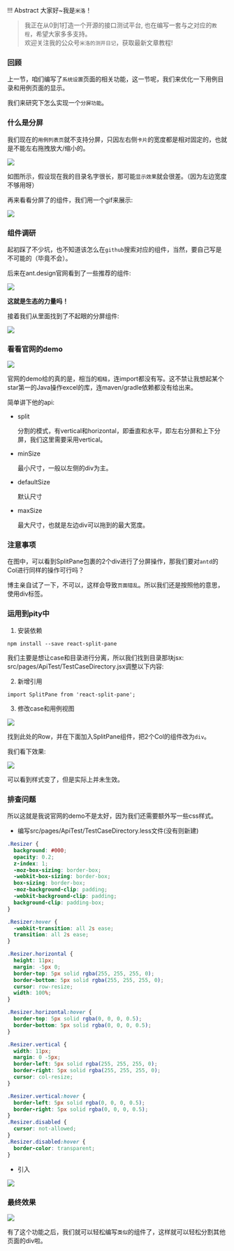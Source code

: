 !!! Abstract 大家好~我是`米洛`！<br/>
> 我正在从0到1打造一个开源的接口测试平台, 也在编写一套与之对应的`教程`，希望大家多多支持。<br/>
> 欢迎关注我的公众号`米洛的测开日记`，获取最新文章教程! 

### 回顾

  上一节，咱们编写了`系统设置`页面的相关功能，这一节呢，我们来优化一下用例目录和用例页面的显示。
  
  我们来研究下怎么实现一个`分屏功能`。
  
### 什么是分屏

  我们现在的`用例列表页`就不支持分屏，只因左右侧`卡片`的宽度都是相对固定的，也就是不能左右拖拽放大/缩小的。
  
![](https://static.pity.fun/picture/2022-1-23/1642912473432-image.png)

  如图所示，假设现在我的目录名字很长，那可能`显示效果`就会很差。（因为左边宽度不够用呀）
  
  再来看看分屏了的组件，我们用一个gif来展示:
  
![](https://static.pity.fun/picture/2022-1-23/1642913857667-gif3.gif)

### 组件调研

  起初踩了不少坑，也不知道该怎么在`github`搜索对应的组件，当然，要自己写是不可能的（毕竟不会）。
  
  后来在ant.design官网看到了一些推荐的组件:
  
![](https://static.pity.fun/picture/2022-1-23/1642913948880-image.png)

  **这就是生态的力量吗！**
  
  接着我们从里面找到了不起眼的分屏组件:
  
![](https://static.pity.fun/picture/2022-1-23/1642913980675-image.png)

### 看看官网的demo

![](https://static.pity.fun/picture/2022-1-23/1642914016463-image.png)

  官网的demo给的真的是，相当的`粗糙`，连import都没有写。这不禁让我想起某个star第一的Java操作excel的库，连maven/gradle依赖都没有给出来。
  
  简单讲下他的api:
  
- split

  分割的模式，有vertical和horizontal，即垂直和水平，即左右分屏和上下分屏，我们这里需要采用vertical。
  
- minSize

  最小尺寸，一般以左侧的div为主。
  
- defaultSize

  默认尺寸
  
- maxSize
  
  最大尺寸，也就是左边div可以拖到的最大宽度。
  
### 注意事项

  在图中，可以看到SplitPane包裹的2个div进行了分屏操作，那我们要对`antd`的Col进行同样的操作可行吗？
  
  博主亲自试了一下，不可以，这样会导致`页面错乱`。所以我们还是按照他的意思，使用div标签。
  
### 运用到pity中

1. 安装依赖

```shell
npm install --save react-split-pane
```

  我们主要是想让case和目录进行分离，所以我们找到目录那块jsx: src/pages/ApiTest/TestCaseDirectory.jsx调整以下内容:

2. 新增引用

```
import SplitPane from 'react-split-pane';

```

3. 修改case和用例视图


![](https://static.pity.fun/picture/2022-1-23/1642916657637-image.png)


  找到此处的Row，并在下面加入SplitPane组件，把2个Col的组件改为`div`。
  
  我们看下效果:
  
![](https://static.pity.fun/picture/2022-1-23/1642916738716-image.png)

  可以看到样式变了，但是实际上并未生效。
  
### 排查问题

  所以这就是我说官网的demo不是太好，因为我们还需要额外写一些css样式。
  
- 编写src/pages/ApiTest/TestCaseDirectory.less文件(没有则新建)

```css
.Resizer {
  background: #000;
  opacity: 0.2;
  z-index: 1;
  -moz-box-sizing: border-box;
  -webkit-box-sizing: border-box;
  box-sizing: border-box;
  -moz-background-clip: padding;
  -webkit-background-clip: padding;
  background-clip: padding-box;
}

.Resizer:hover {
  -webkit-transition: all 2s ease;
  transition: all 2s ease;
}

.Resizer.horizontal {
  height: 11px;
  margin: -5px 0;
  border-top: 5px solid rgba(255, 255, 255, 0);
  border-bottom: 5px solid rgba(255, 255, 255, 0);
  cursor: row-resize;
  width: 100%;
}

.Resizer.horizontal:hover {
  border-top: 5px solid rgba(0, 0, 0, 0.5);
  border-bottom: 5px solid rgba(0, 0, 0, 0.5);
}

.Resizer.vertical {
  width: 11px;
  margin: 0 -5px;
  border-left: 5px solid rgba(255, 255, 255, 0);
  border-right: 5px solid rgba(255, 255, 255, 0);
  cursor: col-resize;
}

.Resizer.vertical:hover {
  border-left: 5px solid rgba(0, 0, 0, 0.5);
  border-right: 5px solid rgba(0, 0, 0, 0.5);
}
.Resizer.disabled {
  cursor: not-allowed;
}
.Resizer.disabled:hover {
  border-color: transparent;
}

```

- 引入

![](https://static.pity.fun/picture/2022-1-23/1642916850097-image.png)


### 最终效果

![](https://static.pity.fun/picture/2022-1-23/1642918494628-gif3.gif)

  有了这个功能之后，我们就可以轻松编写`类似`的组件了，这样就可以轻松分割其他页面的div啦。
  
  

